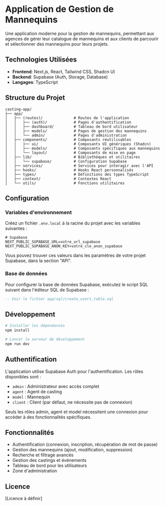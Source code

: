 # Application de Gestion de Mannequins

Une application moderne pour la gestion de mannequins, permettant aux agences de gérer leur catalogue de mannequins et aux clients de parcourir et sélectionner des mannequins pour leurs projets.

## Technologies Utilisées

- **Frontend**: Next.js, React, Tailwind CSS, Shadcn UI
- **Backend**: Supabase (Auth, Storage, Database)
- **Langages**: TypeScript

## Structure du Projet

```
casting-app/
├── app/
│   ├── (routes)/              # Routes de l'application
│   │   ├── (auth)/            # Pages d'authentification
│   │   ├── dashboard/         # Tableau de bord utilisateur
│   │   ├── models/            # Pages de gestion des mannequins
│   │   └── admin/             # Pages d'administration
│   ├── components/            # Composants réutilisables
│   │   ├── ui/                # Composants UI génériques (Shadcn)
│   │   ├── models/            # Composants spécifiques aux mannequins
│   │   └── layout/            # Composants de mise en page
│   ├── lib/                   # Bibliothèques et utilitaires
│   │   └── supabase/          # Configuration Supabase
│   ├── services/              # Services pour interagir avec l'API
│   ├── hooks/                 # Hooks React personnalisés
│   ├── types/                 # Définitions des types TypeScript
│   ├── context/               # Contextes React
│   └── utils/                 # Fonctions utilitaires
```

## Configuration

### Variables d'environnement

Créez un fichier `.env.local` à la racine du projet avec les variables suivantes :

```
# Supabase
NEXT_PUBLIC_SUPABASE_URL=votre_url_supabase
NEXT_PUBLIC_SUPABASE_ANON_KEY=votre_cle_anon_supabase
```

Vous pouvez trouver ces valeurs dans les paramètres de votre projet Supabase, dans la section "API".

### Base de données

Pour configurer la base de données Supabase, exécutez le script SQL suivant dans l'éditeur SQL de Supabase :

```sql
-- Voir le fichier app/sql/create_users_table.sql
```

## Développement

```bash
# Installer les dépendances
npm install

# Lancer le serveur de développement
npm run dev
```

## Authentification

L'application utilise Supabase Auth pour l'authentification. Les rôles disponibles sont :

- `admin` : Administrateur avec accès complet
- `agent` : Agent de casting
- `model` : Mannequin
- `client` : Client (par défaut, ne nécessite pas de connexion)

Seuls les rôles admin, agent et model nécessitent une connexion pour accéder à des fonctionnalités spécifiques.

## Fonctionnalités

- Authentification (connexion, inscription, récupération de mot de passe)
- Gestion des mannequins (ajout, modification, suppression)
- Recherche et filtrage avancés
- Gestion des castings et événements
- Tableau de bord pour les utilisateurs
- Zone d'administration

## Licence

[Licence à définir]
